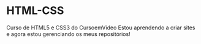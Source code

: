 # HTML-CSS
 Curso de HTML5 e CSS3 do CursoemVideo 
Estou aprendendo a criar sites e agora estou gerenciando os meus repositórios!
